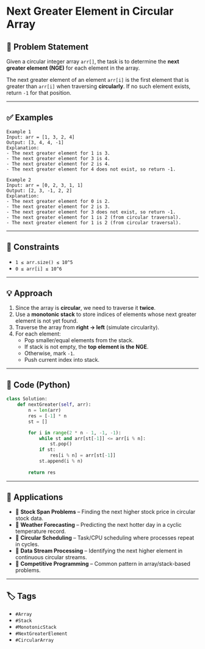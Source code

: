 # Next Greater Element in Circular Array

## 📌 Problem Statement
Given a circular integer array `arr[]`, the task is to determine the **next greater element (NGE)** for each element in the array.

The next greater element of an element `arr[i]` is the first element that is greater than `arr[i]` when traversing **circularly**. If no such element exists, return `-1` for that position.

---

## ✅ Examples
```text
Example 1
Input: arr = [1, 3, 2, 4]
Output: [3, 4, 4, -1]
Explanation:
- The next greater element for 1 is 3.
- The next greater element for 3 is 4.
- The next greater element for 2 is 4.
- The next greater element for 4 does not exist, so return -1.

Example 2
Input: arr = [0, 2, 3, 1, 1]
Output: [2, 3, -1, 2, 2]
Explanation:
- The next greater element for 0 is 2.
- The next greater element for 2 is 3.
- The next greater element for 3 does not exist, so return -1.
- The next greater element for 1 is 2 (from circular traversal).
- The next greater element for 1 is 2 (from circular traversal).
```
---

## 🔑 Constraints
- `1 ≤ arr.size() ≤ 10^5`  
- `0 ≤ arr[i] ≤ 10^6`  

---

## 💡 Approach
1. Since the array is **circular**, we need to traverse it **twice**.
2. Use a **monotonic stack** to store indices of elements whose next greater element is not yet found.
3. Traverse the array from **right → left** (simulate circularity).
4. For each element:
   - Pop smaller/equal elements from the stack.
   - If stack is not empty, the **top element is the NGE**.
   - Otherwise, mark `-1`.
   - Push current index into stack.

---

## 📝 Code (Python)

```python
class Solution:
    def nextGreater(self, arr):
        n = len(arr)
        res = [-1] * n   
        st = []          

        for i in range(2 * n - 1, -1, -1):
            while st and arr[st[-1]] <= arr[i % n]:
                st.pop()
            if st:
                res[i % n] = arr[st[-1]]
            st.append(i % n)
        
        return res
```
---
## 📌 Applications

- 🔹 **Stock Span Problems** – Finding the next higher stock price in circular stock data.  
- 🔹 **Weather Forecasting** – Predicting the next hotter day in a cyclic temperature record.  
- 🔹 **Circular Scheduling** – Task/CPU scheduling where processes repeat in cycles.  
- 🔹 **Data Stream Processing** – Identifying the next higher element in continuous circular streams.  
- 🔹 **Competitive Programming** – Common pattern in array/stack-based problems.  
---
## 🏷️ Tags
- `#Array`  
- `#Stack`  
- `#MonotonicStack`  
- `#NextGreaterElement`  
- `#CircularArray`  

